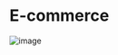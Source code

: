 # E-commerce

![image](https://user-images.githubusercontent.com/101751073/200040744-a6835383-edcc-4c90-9797-a88f3a07bdc7.png)

